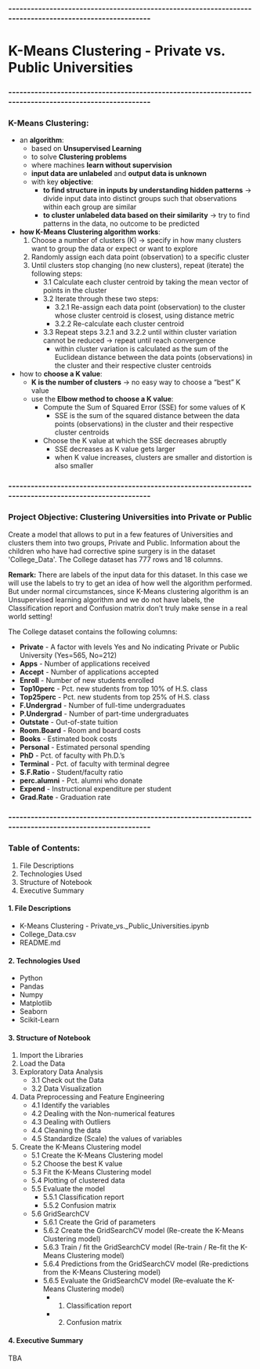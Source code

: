 ### -------------------------------------------------------------------------------------------------------
# K-Means Clustering - Private vs. Public Universities
### -------------------------------------------------------------------------------------------------------
### K-Means Clustering:
- an **algorithm**:
    - based on **Unsupervised Learning**
    - to solve **Clustering problems**
    - where machines **learn without supervision**
    - **input data are unlabeled** and **output data is unknown**
    - with key **objective**:									
        - **to find structure in inputs by understanding hidden patterns** -> divide input data into distinct groups such that observations within each group are similar	
        - **to cluster unlabeled data based on their similarity** -> try to find patterns in the data, no outcome to be predicted
- **how K-Means Clustering algorithm works**:
	1. Choose a number of clusters (K) -> specify in how many clusters want to group the data or expect or want to explore
	2. Randomly assign each data point (observation) to a specific cluster
	3. Until clusters stop changing (no new clusters), repeat (iterate) the following steps:
		- 3.1 Calculate each cluster centroid by taking the mean vector of points in the cluster
		- 3.2 Iterate through these two steps:
			- 3.2.1 Re-assign each data point (observation) to the cluster whose cluster centroid is closest, using distance metric
			- 3.2.2 Re-calculate each cluster centroid
		- 3.3 Repeat steps 3.2.1 and 3.2.2 until within cluster variation cannot be reduced -> repeat until reach convergence
			- within cluster variation is calculated as the sum of the Euclidean distance between the data points (observations) in the cluster and their respective cluster centroids
- how to **choose a K value**: 
    - **K is the number of clusters** -> no easy way to choose a “best” K value
    - use the **Elbow method to choose a K value**:
        - Compute the Sum of Squared Error (SSE) for some values of K
            - SSE is the sum of the squared distance between the data points (observations) in the cluster and their respective cluster centroids
        - Choose the K value at which the SSE decreases abruptly
            - SSE decreases as K value gets larger
            - when K value increases, clusters are smaller and distortion is also smaller

### -------------------------------------------------------------------------------------------------------
### Project Objective: Clustering Universities into Private or Public
Create a model that allows to put in a few features of Universities and clusters them into two groups, Private and Public. Information about the children who have had corrective spine surgery is in the dataset 'College_Data'. The College dataset has 777 rows and 18 columns.

**Remark:** There are labels of the input data for this dataset. In this case we will use the labels to try to get an idea of how well the algorithm performed. But under normal circumstances, since K-Means clustering algorithm is an Unsupervised learning algorithm and we do not have labels, the Classification report and Confusion matrix don't truly make sense in a real world setting!

The College dataset contains the following columns:
- **Private** - A factor with levels Yes and No indicating Private or Public University (Yes=565, No=212)
- **Apps** - Number of applications received
- **Accept** - Number of applications accepted
- **Enroll** - Number of new students enrolled
- **Top10perc** - Pct. new students from top 10% of H.S. class
- **Top25perc** - Pct. new students from top 25% of H.S. class
- **F.Undergrad** - Number of full-time undergraduates
- **P.Undergrad** - Number of part-time undergraduates
- **Outstate** - Out-of-state tuition
- **Room.Board** - Room and board costs
- **Books** - Estimated book costs
- **Personal** - Estimated personal spending
- **PhD** - Pct. of faculty with Ph.D.’s
- **Terminal** - Pct. of faculty with terminal degree
- **S.F.Ratio** - Student/faculty ratio
- **perc.alumni** - Pct. alumni who donate
- **Expend** - Instructional expenditure per student
- **Grad.Rate** - Graduation rate

### -------------------------------------------------------------------------------------------------------
### Table of Contents:
1. File Descriptions
2. Technologies Used
3. Structure of Notebook
4. Executive Summary

#### 1. File Descriptions
- K-Means Clustering - Private_vs._Public_Universities.ipynb
- College_Data.csv
- README.md

#### 2. Technologies Used
- Python
- Pandas
- Numpy
- Matplotlib
- Seaborn
- Scikit-Learn

#### 3. Structure of Notebook
1. Import the Libraries
2. Load the Data
3. Exploratory Data Analysis
    - 3.1 Check out the Data
    - 3.2 Data Visualization
4. Data Preprocessing and Feature Engineering
    - 4.1 Identify the variables
    - 4.2 Dealing with the Non-numerical features
    - 4.3 Dealing with Outliers
    - 4.4 Cleaning the data
    - 4.5 Standardize (Scale) the values of variables
5. Create the K-Means Clustering model
    - 5.1 Create the K-Means Clustering model
    - 5.2 Choose the best K value
    - 5.3 Fit the K-Means Clustering model
    - 5.4 Plotting of clustered data
    - 5.5 Evaluate the model
        - 5.5.1 Classification report
	    - 5.5.2 Confusion matrix
    - 5.6 GridSearchCV
        - 5.6.1 Create the Grid of parameters
	    - 5.6.2 Create the GridSearchCV model (Re-create the K-Means Clustering model)
	    - 5.6.3 Train / fit the GridSearchCV model (Re-train / Re-fit the K-Means Clustering model)
	    - 5.6.4 Predictions from the GridSearchCV model (Re-predictions from the K-Means Clustering model)
	    - 5.6.5 Evaluate the GridSearchCV model (Re-evaluate the K-Means Clustering model)
	        - 1. Classification report
	        - 2. Confusion matrix

#### 4. Executive Summary
TBA
